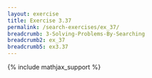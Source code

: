 ```yaml
---
layout: exercise
title: Exercise 3.37
permalink: /search-exercises/ex_37/
breadcrumb: 3-Solving-Problems-By-Searching
breadcrumb2: ex_37
breadcrumb5: ex3.37
---
```


{% include mathjax_support %}

